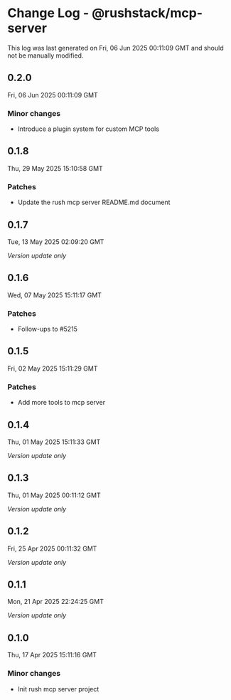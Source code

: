 # Change Log - @rushstack/mcp-server

This log was last generated on Fri, 06 Jun 2025 00:11:09 GMT and should not be manually modified.

## 0.2.0
Fri, 06 Jun 2025 00:11:09 GMT

### Minor changes

- Introduce a plugin system for custom MCP tools

## 0.1.8
Thu, 29 May 2025 15:10:58 GMT

### Patches

- Update the rush mcp server README.md document

## 0.1.7
Tue, 13 May 2025 02:09:20 GMT

_Version update only_

## 0.1.6
Wed, 07 May 2025 15:11:17 GMT

### Patches

- Follow-ups to #5215

## 0.1.5
Fri, 02 May 2025 15:11:29 GMT

### Patches

- Add more tools to mcp server

## 0.1.4
Thu, 01 May 2025 15:11:33 GMT

_Version update only_

## 0.1.3
Thu, 01 May 2025 00:11:12 GMT

_Version update only_

## 0.1.2
Fri, 25 Apr 2025 00:11:32 GMT

_Version update only_

## 0.1.1
Mon, 21 Apr 2025 22:24:25 GMT

_Version update only_

## 0.1.0
Thu, 17 Apr 2025 15:11:16 GMT

### Minor changes

- Init rush mcp server project


